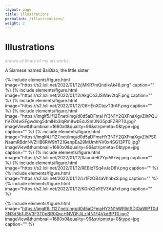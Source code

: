```yaml
---
layout: page
title: Illustrations
permalink: /illustrantions/
weight: 2
---
```


# Illustrations

<p style="color:DarkGrey">
shows all kinds of my art works 
</p>

<p class="text-center"> 
A Siamese named BaiQiao, the little sister
</p>
{% include elements/figure.html image="https://s2.loli.net/2022/01/12/jMKR7mQndIxAk48.png" caption="" %}
{% include elements/figure.html image="https://s2.loli.net/2022/01/12/AkgCo3JSWav2tqF.png caption="" %}
{% include elements/figure.html image="https://s2.loli.net/2022/01/12/O6HEnXCtqvT3rAF.png caption="" %}
{% include elements/figure.html image="https://imglf5.lf127.net/img/d0d5aDFmaHY3N1Y2QXFnaXgvZlhPQUhVZ04wSFgwdmg5dmlHb3lqRm8wbEdJSnI0NG5pdFZRPT0.jpg?imageView&thumbnail=1680x0&quality=96&stripmeta=0&type=jpg caption="" %}
{% include elements/figure.html image="https://imglf4.lf127.net/img/d0d5aDFmaHY3N1Y2QXFnaXgvZlhPS0NaamRBdnNVZHB6RW9hT21GenpEa29MUmhNV0x4SG13PT0.jpg?imageView&thumbnail=1680x0&quality=96&stripmeta=0&type=jpg caption="" %}
{% include elements/figure.html image="https://s2.loli.net/2022/01/12/Xaonde62YprW7wj.png caption="" %}
{% include elements/figure.html image="https://s2.loli.net/2022/01/12/REBIz7Sq4vJaD8V.png caption="" %}
{% include elements/figure.html image="https://s2.loli.net/2022/01/12/Lr1FzOB4aVhnbxS.png caption="" %}
{% include elements/figure.html image="https://s2.loli.net/2022/01/12/KGnX2eYEV3Aa7xf.png caption="" %}


{% include elements/figure.html image="https://imglf6.lf127.net/img/d0d5aDFmaHY3N1hWRlhtSDlOaWlPT0d3N3d3bTJSV3F3T0pBR0QycHNVOFJiLzI4N1F4VkdBPT0.jpg?imageView&thumbnail=1680x0&quality=96&stripmeta=0&type=jpg caption="" %}
